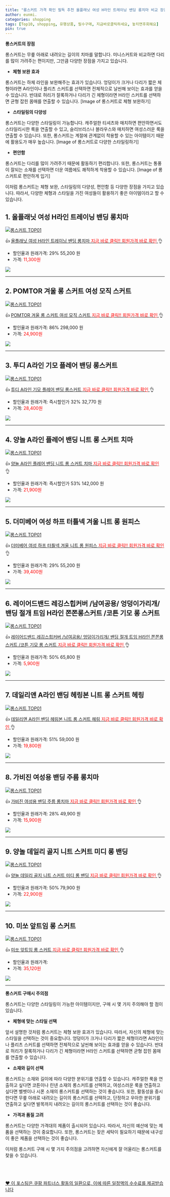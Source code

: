```yaml
---
title: "롱스커트 가격 확인 필독 추천 올플래닛 여성 H라인 트레이닝 밴딩 롱치마 비교 장점 구매가이드"
author: eunmi.
categories: shopping
tags: [Top10, shopping, 유행상품, 필수구매, 지금바로클릭하세요, 놓치면후회해요]
pin: true
---
```

**롱스커트의 장점**

롱스커트는 무릎 아래로 내려오는 길이의 치마를 말합니다. 미니스커트와 비교하면 다리를 많이 가려주는 편이지만, 그만큼 다양한 장점을 가지고 있습니다.

* **체형 보완 효과**

롱스커트는 하체 라인을 보완해주는 효과가 있습니다. 엉덩이가 크거나 다리가 짧은 체형이라면 A라인이나 플리츠 스커트를 선택하면 전체적으로 날씬해 보이는 효과를 얻을 수 있습니다. 반대로 허리가 잘록하거나 다리가 긴 체형이라면 H라인 스커트를 선택하면 균형 잡힌 몸매를 연출할 수 있습니다.
[Image of 롱스커트로 체형 보완하기]

* **스타일링의 다양성**

롱스커트는 다양한 스타일링이 가능합니다. 캐주얼한 티셔츠와 매치하면 편안하면서도 스타일리시한 룩을 연출할 수 있고, 슬리브리스나 블라우스와 매치하면 여성스러운 룩을 연출할 수 있습니다. 또한, 롱스커트는 계절에 관계없이 착용할 수 있는 아이템이기 때문에 활용도가 매우 높습니다.
[Image of 롱스커트로 다양한 스타일링하기]

* **편안함**

롱스커트는 다리를 많이 가려주기 때문에 활동하기 편리합니다. 또한, 롱스커트는 통풍이 잘되는 소재를 선택하면 더운 여름에도 쾌적하게 착용할 수 있습니다.
[Image of 롱스커트로 편안하게 입기]

이처럼 롱스커트는 체형 보완, 스타일링의 다양성, 편안함 등 다양한 장점을 가지고 있습니다. 따라서, 다양한 체형과 스타일을 가진 여성들이 활용하기 좋은 아이템이라고 할 수 있습니다.

   

## 1. 올플래닛 여성 H라인 트레이닝 밴딩 롱치마

[![롱스커트 TOP01](https://thumbnail9.coupangcdn.com/thumbnails/remote/230x230ex/image/vendor_inventory/49dc/6bea57c15382a5844d63b09c9f30844d6edb8d9d34b7807cd0df93fa2189.jpg)](https://link.coupang.com/re/AFFSDP?lptag=AF3617701&subid=GithubCoopas&pageKey=7673253189&traceid=V0-153&itemId=20475214983&vendorItemId=87554374774)


👍 [올플래닛 여성 H라인 트레이닝 밴딩 롱치마 <font color=red> 지금 바로 클릭!! 회원가격 바로 확인 </font> ](https://link.coupang.com/re/AFFSDP?lptag=AF3617701&subid=GithubCoopas&pageKey=7673253189&traceid=V0-153&itemId=20475214983&vendorItemId=87554374774) 👌 


- 할인율과 원래가격: 29%  55,200   원
- 가격: <span style='color:red'>11,300원</span>

[![](/discount_price.png)](https://link.coupang.com/re/AFFSDP?lptag=AF3617701&subid=GithubCoopas&pageKey=7673253189&traceid=V0-153&itemId=20475214983&vendorItemId=87554374774)

---


   

## 2. POMTOR 겨울 롱 스커트 여성 모직 스커트

[![롱스커트 TOP01](https://thumbnail6.coupangcdn.com/thumbnails/remote/230x230ex/image/vendor_inventory/bf4c/f43b130d2fe5cf052e998b0a633f35510fe4be61e97ed8a00dd6bab6dd19.jpg)](https://link.coupang.com/re/AFFSDP?lptag=AF3617701&subid=GithubCoopas&pageKey=7699558720&traceid=V0-153&itemId=20611341662&vendorItemId=87685756342)


👍 [POMTOR 겨울 롱 스커트 여성 모직 스커트 <font color=red> 지금 바로 클릭!! 회원가격 바로 확인 </font> ](https://link.coupang.com/re/AFFSDP?lptag=AF3617701&subid=GithubCoopas&pageKey=7699558720&traceid=V0-153&itemId=20611341662&vendorItemId=87685756342) 👌 


- 할인율과 원래가격: 86%  298,000   원
- 가격: <span style='color:red'>24,900원</span>

[![](/discount_price.png)](https://link.coupang.com/re/AFFSDP?lptag=AF3617701&subid=GithubCoopas&pageKey=7699558720&traceid=V0-153&itemId=20611341662&vendorItemId=87685756342)

---


   

## 3. 투디 A라인 기모 플레어 밴딩 롱스커트

[![롱스커트 TOP01](https://thumbnail6.coupangcdn.com/thumbnails/remote/230x230ex/image/vendor_inventory/f7e5/723eccb8fdcb4687efeaf641d328f78f76c6f8ed64de8785ec3fcbbd9f3d.png)](https://link.coupang.com/re/AFFSDP?lptag=AF3617701&subid=GithubCoopas&pageKey=6962072310&traceid=V0-153&itemId=16952871071&vendorItemId=84130225841)


👍 [투디 A라인 기모 플레어 밴딩 롱스커트 <font color=red> 지금 바로 클릭!! 회원가격 바로 확인 </font> ](https://link.coupang.com/re/AFFSDP?lptag=AF3617701&subid=GithubCoopas&pageKey=6962072310&traceid=V0-153&itemId=16952871071&vendorItemId=84130225841) 👌 


- 할인율과 원래가격: 즉시할인가 32%  32,770   원
- 가격: <span style='color:red'>28,400원</span>

[![](/discount_price.png)](https://link.coupang.com/re/AFFSDP?lptag=AF3617701&subid=GithubCoopas&pageKey=6962072310&traceid=V0-153&itemId=16952871071&vendorItemId=84130225841)

---


   

## 4. 양놀 A라인 플레어 밴딩 니트 롱 스커트 치마

[![롱스커트 TOP01](https://thumbnail10.coupangcdn.com/thumbnails/remote/230x230ex/image/vendor_inventory/b94b/b28722366841221d6b6438777ac42d0e719a6cec68dd04e91830e0991c55.jpg)](https://link.coupang.com/re/AFFSDP?lptag=AF3617701&subid=GithubCoopas&pageKey=6784251465&traceid=V0-153&itemId=15965390114&vendorItemId=83171636056)


👍 [양놀 A라인 플레어 밴딩 니트 롱 스커트 치마 <font color=red> 지금 바로 클릭!! 회원가격 바로 확인 </font> ](https://link.coupang.com/re/AFFSDP?lptag=AF3617701&subid=GithubCoopas&pageKey=6784251465&traceid=V0-153&itemId=15965390114&vendorItemId=83171636056) 👌 


- 할인율과 원래가격: 즉시할인가 53%  142,000   원
- 가격: <span style='color:red'>21,900원</span>

[![](/discount_price.png)](https://link.coupang.com/re/AFFSDP?lptag=AF3617701&subid=GithubCoopas&pageKey=6784251465&traceid=V0-153&itemId=15965390114&vendorItemId=83171636056)

---


   

## 5. 더미베어 여성 하프 터틀넥 겨울 니트 롱 원피스

[![롱스커트 TOP01](https://thumbnail8.coupangcdn.com/thumbnails/remote/230x230ex/image/vendor_inventory/d85f/6ec4dc0177cbdd94e5486c81ebbca99dd2bdb4a2862619668b282ca212f1.jpg)](https://link.coupang.com/re/AFFSDP?lptag=AF3617701&subid=GithubCoopas&pageKey=7647876221&traceid=V0-153&itemId=20340996244&vendorItemId=87425806065)


👍 [더미베어 여성 하프 터틀넥 겨울 니트 롱 원피스 <font color=red> 지금 바로 클릭!! 회원가격 바로 확인 </font> ](https://link.coupang.com/re/AFFSDP?lptag=AF3617701&subid=GithubCoopas&pageKey=7647876221&traceid=V0-153&itemId=20340996244&vendorItemId=87425806065) 👌 


- 할인율과 원래가격: 29%  55,200   원
- 가격: <span style='color:red'>39,400원</span>

[![](/discount_price.png)](https://link.coupang.com/re/AFFSDP?lptag=AF3617701&subid=GithubCoopas&pageKey=7647876221&traceid=V0-153&itemId=20340996244&vendorItemId=87425806065)

---


   

## 6. 레이어드밴드 레깅스힙커버 /남여공용/ 엉덩이가리개/ 밴딩 절개 트임 H라인 쫀쫀롱스커트 /코튼 기모 롱 스커트

[![롱스커트 TOP01](https://thumbnail7.coupangcdn.com/thumbnails/remote/230x230ex/image/vendor_inventory/d713/ed30229bb53a32ad0c2f2752c15b7176cca0b4bcbed9202f3a080d466af8.jpg)](https://link.coupang.com/re/AFFSDP?lptag=AF3617701&subid=GithubCoopas&pageKey=6807170283&traceid=V0-153&itemId=16092059130&vendorItemId=83289726052)


👍 [레이어드밴드 레깅스힙커버 /남여공용/ 엉덩이가리개/ 밴딩 절개 트임 H라인 쫀쫀롱스커트 /코튼 기모 롱 스커트 <font color=red> 지금 바로 클릭!! 회원가격 바로 확인 </font> ](https://link.coupang.com/re/AFFSDP?lptag=AF3617701&subid=GithubCoopas&pageKey=6807170283&traceid=V0-153&itemId=16092059130&vendorItemId=83289726052) 👌 


- 할인율과 원래가격: 50%  65,800   원
- 가격: <span style='color:red'>5,900원</span>

[![](/discount_price.png)](https://link.coupang.com/re/AFFSDP?lptag=AF3617701&subid=GithubCoopas&pageKey=6807170283&traceid=V0-153&itemId=16092059130&vendorItemId=83289726052)

---


   

## 7. 데일리앤 A라인 밴딩 헤링본 니트 롱 스커트 헤링

[![롱스커트 TOP01](https://thumbnail7.coupangcdn.com/thumbnails/remote/230x230ex/image/vendor_inventory/2b1a/e44e5b5b68afe47f004207093ee1113146c6380ec163f70316789b82f0da.jpg)](https://link.coupang.com/re/AFFSDP?lptag=AF3617701&subid=GithubCoopas&pageKey=6785055368&traceid=V0-153&itemId=15968907052&vendorItemId=83175052291)


👍 [데일리앤 A라인 밴딩 헤링본 니트 롱 스커트 헤링 <font color=red> 지금 바로 클릭!! 회원가격 바로 확인 </font> ](https://link.coupang.com/re/AFFSDP?lptag=AF3617701&subid=GithubCoopas&pageKey=6785055368&traceid=V0-153&itemId=15968907052&vendorItemId=83175052291) 👌 


- 할인율과 원래가격: 51%  59,000   원
- 가격: <span style='color:red'>19,800원</span>

[![](/discount_price.png)](https://link.coupang.com/re/AFFSDP?lptag=AF3617701&subid=GithubCoopas&pageKey=6785055368&traceid=V0-153&itemId=15968907052&vendorItemId=83175052291)

---


   

## 8. 가비진 여성용 밴딩 주름 롱치마

[![롱스커트 TOP01](https://thumbnail6.coupangcdn.com/thumbnails/remote/230x230ex/image/retail/images/2020/09/23/12/8/90935630-d038-4243-aa2d-51074e1df792.jpg)](https://link.coupang.com/re/AFFSDP?lptag=AF3617701&subid=GithubCoopas&pageKey=4388673420&traceid=V0-153&itemId=5198708724&vendorItemId=84206256793)


👍 [가비진 여성용 밴딩 주름 롱치마 <font color=red> 지금 바로 클릭!! 회원가격 바로 확인 </font> ](https://link.coupang.com/re/AFFSDP?lptag=AF3617701&subid=GithubCoopas&pageKey=4388673420&traceid=V0-153&itemId=5198708724&vendorItemId=84206256793) 👌 


- 할인율과 원래가격: 28%  49,900   원
- 가격: <span style='color:red'>15,900원</span>

[![](/discount_price.png)](https://link.coupang.com/re/AFFSDP?lptag=AF3617701&subid=GithubCoopas&pageKey=4388673420&traceid=V0-153&itemId=5198708724&vendorItemId=84206256793)

---


   

## 9. 양놀 데일리 골지 니트 스커트 미디 롱 밴딩

[![롱스커트 TOP01](https://thumbnail10.coupangcdn.com/thumbnails/remote/230x230ex/image/vendor_inventory/ca00/2a16c6439420cbda8d076e53b0b1189a8bdf3c461779de0f101a3313e874.jpg)](https://link.coupang.com/re/AFFSDP?lptag=AF3617701&subid=GithubCoopas&pageKey=7631451472&traceid=V0-153&itemId=20255428039&vendorItemId=87343226234)


👍 [양놀 데일리 골지 니트 스커트 미디 롱 밴딩 <font color=red> 지금 바로 클릭!! 회원가격 바로 확인 </font> ](https://link.coupang.com/re/AFFSDP?lptag=AF3617701&subid=GithubCoopas&pageKey=7631451472&traceid=V0-153&itemId=20255428039&vendorItemId=87343226234) 👌 


- 할인율과 원래가격: 50%  79,900   원
- 가격: <span style='color:red'>22,900원</span>

[![](/discount_price.png)](https://link.coupang.com/re/AFFSDP?lptag=AF3617701&subid=GithubCoopas&pageKey=7631451472&traceid=V0-153&itemId=20255428039&vendorItemId=87343226234)

---


   

## 10. 미쏘 앞트임 롱 스커트

[![롱스커트 TOP01](https://thumbnail8.coupangcdn.com/thumbnails/remote/230x230ex/image/retail/images/2023/09/06/13/3/e5ac8b8f-d75e-43b4-ac99-da500e994942.jpg)](https://link.coupang.com/re/AFFSDP?lptag=AF3617701&subid=GithubCoopas&pageKey=7578819858&traceid=V0-153&itemId=20002205174&vendorItemId=87099289406)


👍 [미쏘 앞트임 롱 스커트 <font color=red> 지금 바로 클릭!! 회원가격 바로 확인 </font> ](https://link.coupang.com/re/AFFSDP?lptag=AF3617701&subid=GithubCoopas&pageKey=7578819858&traceid=V0-153&itemId=20002205174&vendorItemId=87099289406) 👌 


- 할인율과 원래가격: 
- 가격: <span style='color:red'>35,120원</span>

[![](/discount_price.png)](https://link.coupang.com/re/AFFSDP?lptag=AF3617701&subid=GithubCoopas&pageKey=7578819858&traceid=V0-153&itemId=20002205174&vendorItemId=87099289406)

---
**롱스커트 구매시 주의점**

롱스커트는 다양한 스타일링이 가능한 아이템이지만, 구매 시 몇 가지 주의해야 할 점이 있습니다.

* **체형에 맞는 스타일 선택**

앞서 설명한 것처럼 롱스커트는 체형 보완 효과가 있습니다. 따라서, 자신의 체형에 맞는 스타일을 선택하는 것이 중요합니다. 엉덩이가 크거나 다리가 짧은 체형이라면 A라인이나 플리츠 스커트를 선택하면 전체적으로 날씬해 보이는 효과를 얻을 수 있습니다. 반대로 허리가 잘록하거나 다리가 긴 체형이라면 H라인 스커트를 선택하면 균형 잡힌 몸매를 연출할 수 있습니다.

* **소재와 길이 선택**

롱스커트는 소재와 길이에 따라 다양한 분위기를 연출할 수 있습니다. 캐주얼한 룩을 연출하고 싶다면 코튼이나 린넨 소재의 롱스커트를 선택하고, 여성스러운 룩을 연출하고 싶다면 벨벳이나 시폰 소재의 롱스커트를 선택하는 것이 좋습니다. 또한, 활동성을 중시한다면 무릎 아래로 내려오는 길이의 롱스커트를 선택하고, 단정하고 우아한 분위기를 연출하고 싶다면 발목까지 내려오는 길이의 롱스커트를 선택하는 것이 좋습니다.

* **가격과 품질 고려**

롱스커트는 다양한 가격대의 제품이 출시되어 있습니다. 따라서, 자신의 예산에 맞는 제품을 선택하는 것이 중요합니다. 또한, 롱스커트는 잦은 세탁이 필요하기 때문에 내구성이 좋은 제품을 선택하는 것이 좋습니다.

이처럼 롱스커트 구매 시 몇 가지 주의점을 고려하면 자신에게 잘 어울리는 롱스커트를 찾을 수 있습니다.<br><br><br><br><br> [ ❤  이 포스팅은 쿠팡 파트너스 활동의 일환으로, 이에 따른 일정액의 수수료를 제공받습니다](https://link.coupang.com/a/bcEFyh)